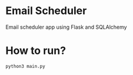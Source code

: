 # Email Scheduler
Email scheduler app using Flask and SQLAlchemy

# How to run?
```
python3 main.py
```